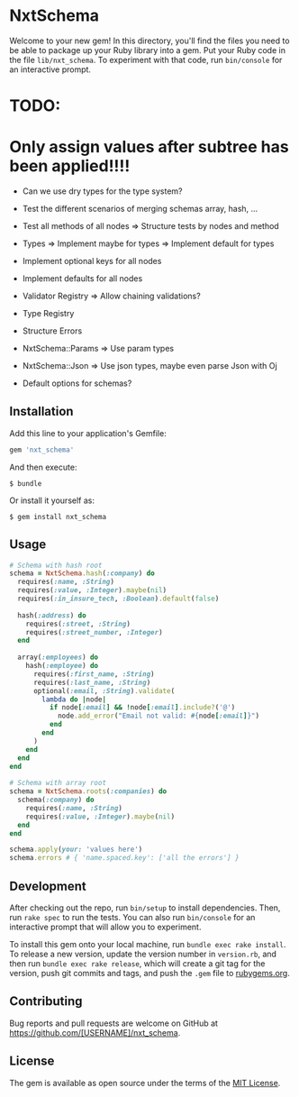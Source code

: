 # NxtSchema

Welcome to your new gem! In this directory, you'll find the files you need to be able to package up your Ruby library into a gem. Put your Ruby code in the file `lib/nxt_schema`. To experiment with that code, run `bin/console` for an interactive prompt.

TODO:    
======================================================
Only assign values after subtree has been applied!!!!
======================================================

- Can we use dry types for the type system?
- Test the different scenarios of merging schemas array, hash, ...
- Test all methods of all nodes
    => Structure tests by nodes and method

- Types
    => Implement maybe for types
    => Implement default for types
- Implement optional keys for all nodes
- Implement defaults for all nodes
- Validator Registry
    => Allow chaining validations?
- Type Registry
- Structure Errors 
- NxtSchema::Params => Use param types
- NxtSchema::Json => Use json types, maybe even parse Json with Oj
- Default options for schemas?
 

## Installation

Add this line to your application's Gemfile:

```ruby
gem 'nxt_schema'
```

And then execute:

    $ bundle

Or install it yourself as:

    $ gem install nxt_schema

## Usage

```ruby
# Schema with hash root
schema = NxtSchema.hash(:company) do 
  requires(:name, :String)  
  requires(:value, :Integer).maybe(nil)  
  requires(:in_insure_tech, :Boolean).default(false)
  
  hash(:address) do
    requires(:street, :String)
    requires(:street_number, :Integer)
  end
    
  array(:employees) do
    hash(:employee) do
      requires(:first_name, :String)
      requires(:last_name, :String)
      optional(:email, :String).validate(
        lambda do |node|
          if node[:email] && !node[:email].include?('@')
            node.add_error("Email not valid: #{node[:email]}")  
          end
        end
      )
    end
  end
end
  
# Schema with array root
schema = NxtSchema.roots(:companies) do
  schema(:company) do
    requires(:name, :String)  
    requires(:value, :Integer).maybe(nil)
  end
end

schema.apply(your: 'values here')
schema.errors # { 'name.spaced.key': ['all the errors'] }
```

## Development

After checking out the repo, run `bin/setup` to install dependencies. Then, run `rake spec` to run the tests. You can also run `bin/console` for an interactive prompt that will allow you to experiment.

To install this gem onto your local machine, run `bundle exec rake install`. To release a new version, update the version number in `version.rb`, and then run `bundle exec rake release`, which will create a git tag for the version, push git commits and tags, and push the `.gem` file to [rubygems.org](https://rubygems.org).

## Contributing

Bug reports and pull requests are welcome on GitHub at https://github.com/[USERNAME]/nxt_schema.

## License

The gem is available as open source under the terms of the [MIT License](https://opensource.org/licenses/MIT).
